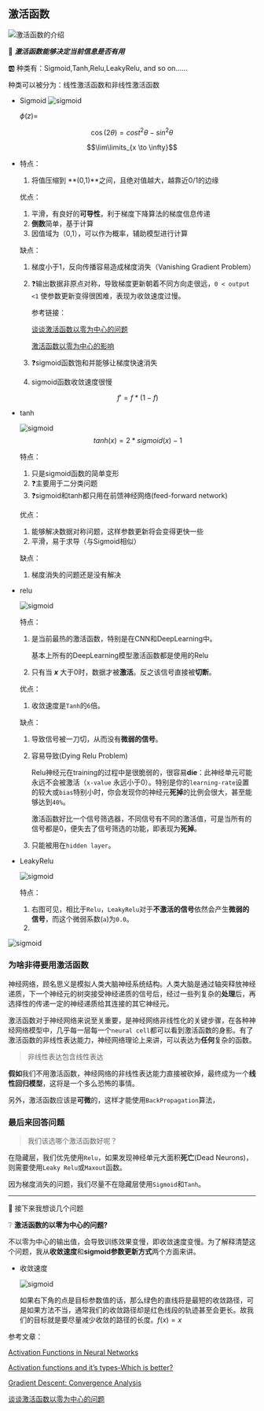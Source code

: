 ## 激活函数

![激活函数的介绍](../assert/imgs/activation_function.gif)

📰 ***激活函数能够决定当前信息是否有用***

🆎 种类有：Sigmoid,Tanh,Relu,LeakyRelu, and so on......

种类可以被分为：线性激活函数和非线性激活函数

- Sigmoid
  ![sigmoid](../assert/imgs/sigmoid.png)
  
  $\phi(z)=$



$$\cos(2\theta)=cost^2\theta - sin^2\theta$$



$$\lim\limits_{x \to \infty}$$





- 特点：
  
  1. 将值压缩到 **(0,1)**之间，且绝对值越大，越靠近0/1的边缘
  
  优点：
  
  1. 平滑，有良好的**可导性**，利于梯度下降算法的梯度信息传递
  2. **倒数**简单，基于计算
  3. 因值域为（0,1），可以作为概率，辅助模型进行计算
  
  缺点：
  
  1. 梯度小于1，反向传播容易造成梯度消失（Vanishing Gradient Problem）
  
  2. ❓输出数据非原点对称，导致梯度更新朝着不同方向走很远，`0 < output <1` 使参数更新变得很困难，表现为收敛速度过慢。
  
     参考链接：
  
     [谈谈激活函数以零为中心的问题](https://liam.page/2018/04/17/zero-centered-active-function/)
  
     [激活函数以零为中心的影响](https://blog.csdn.net/sinat_41132860/article/details/83545726)
  
  3. ❓sigmoid函数饱和并能够让梯度快速消失
  
  4. sigmoid函数收敛速度很慢
  
  $$
  {f}' = f * (1-f)
  $$
  
- tanh

  ![sigmoid](../assert/imgs/tanh.png)
  $$
  tanh(x) = 2*sigmoid(x)-1
  $$
  
  特点：
  
  1. 只是sigmoid函数的简单变形
  2. ❓主要用于二分类问题
  3. ❓sigmoid和tanh都只用在前馈神经网络(feed-forward network)
  
  优点：
  
  1. 能够解决数据对称问题，这样参数更新将会变得更快一些
  2. 平滑，易于求导（与Sigmoid相似）
  
  缺点：
  
  1. 梯度消失的问题还是没有解决
  
- relu

  ![sigmoid](../assert/imgs/Relu.png)
  
  特点：
  
  1. 是当前最热的激活函数，特别是在CNN和DeepLearning中。
  
     基本上所有的DeepLearning模型激活函数都是使用的Relu
  
  2. 只有当 ***x*** 大于0时，数据才被**激活**。反之该信号直接被**切断**。
  
  优点：
  
  1. 收敛速度是`Tanh`的`6`倍。
  
  缺点：
  
  1. 导致信号被一刀切，从而没有**微弱的信号**。
  
  2. 容易导致(Dying Relu Problem)
  
     Relu神经元在training的过程中是很脆弱的，很容易**die**：此神经单元可能永远不会被激活（`x-value` 永远小于0）。特别是你的`learning-rate`设置的较大或`bias`特别小时，你会发现你的神经元**死掉**的比例会很大，甚至能够达到`40%`。
  
     激活函数好比一个信号筛选器，不同信号有不同的激活值，可是当所有的信号都是0，便失去了信号筛选的功能，即表现为**死掉**。
     
  3. 只能被用在`hidden layer`。



- LeakyRelu

  ![sigmoid](../assert/imgs/LeakyRelu.jpeg)

  特点：

  1. 右图可见，相比于`Relu`，`LeakyRelu`对于**不激活的信号**依然会产生**微弱的信号**，而这个微弱系数(`a`)为`0.0`。
  2. 



![sigmoid](../assert/imgs/ActivationCompare.png)



### 为啥非得要用激活函数

神经网络，顾名思义是模拟人类大脑神经系统结构。人类大脑是通过轴突释放神经递质，下一个神经元的树突接受神经递质的信号后，经过一些列复杂的**处理**后，再选择性的传递一定的神经递质给其连接的其它神经元。

激活函数对于神经网络来说至关重要，是神经网络非线性化的关键步骤，在各种神经网络模型中，几乎每一层每一个`neural cell`都可以看到激活函数的身影。有了激活函数的非线性表达能力，神经网络理论上来讲，可以表达为**任何**复杂的函数。

> 非线性表达包含线性表达

**假如**我们不用激活函数，神经网络的非线性表达能力直接被砍掉，最终成为一个**线性回归模型**，这将是一个多么恐怖的事情。

另外，激活函数应该是**可微**的，这样才能使用`BackPropagation`算法，



### 最后来回答问题

> 我们该选哪个激活函数好呢？

在隐藏层，我们优先使用`Relu`，如果发现神经单元大面积**死亡**(Dead Neurons)，则需要使用`Leaky Relu`或`Maxout`函数。

因为梯度消失的问题，我们尽量不在隐藏层使用`Sigmoid`和`Tanh`。





****

🤖 接下来我想谈几个问题

❔ **激活函数的以零为中心的问题?**

不以零为中心的输出值，会导致训练效果变慢，即收敛速度变慢。为了解释清楚这个问题，我从**收敛速度**和**sigmoid参数更新方式**两个方面来讲。

- 收敛速度

  ![sigmoid](../assert/imgs/sigmoid-gradient-descent.png)

  如果右下角的点是目标参数值的话，那么绿色的直线将是最短的收敛路径，可是如果方法不当，通常我们的收敛路径却是红色线段的轨迹甚至会更长。故我们的目标就是要尽量减少收敛的路径的长度。$f(x)=x$

  

参考文章：



[Activation Functions in Neural Networks](https://towardsdatascience.com/activation-functions-neural-networks-1cbd9f8d91d6)

[Activation functions and it’s types-Which is better?](https://towardsdatascience.com/activation-functions-and-its-types-which-is-better-a9a5310cc8f)

[Gradient Descent: Convergence Analysis](http://www.stat.cmu.edu/~ryantibs/convexopt-F13/scribes/lec6.pdf)

[谈谈激活函数以零为中心的问题](https://liam.page/2018/04/17/zero-centered-active-function/)